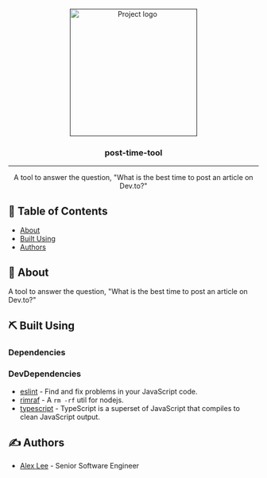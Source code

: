 <p align="center">
  <a href="" rel="noopener">
 <img width=256px height=256px src="https://svgshare.com/i/RH5.svg" alt="Project logo"></a>
</p>

<h3 align="center">post-time-tool</h3>

---

<p align="center">A tool to answer the question, "What is the best time to post an article on Dev.to?"</b>
    <br> 
</p>

## 📝 Table of Contents

- [About](#about)
- [Built Using](#built_using)
- [Authors](#authors)

## 📝 About <a name = "about"></a>

A tool to answer the question, "What is the best time to post an article on Dev.to?"

## ⛏️ Built Using <a name = "built_using"></a>

### Dependencies

### DevDependencies

- [eslint](https://eslint.org/) - Find and fix problems in your JavaScript code.
- [rimraf](https://github.com/isaacs/rimraf) - A `rm -rf` util for nodejs.
- [typescript](https://www.typescriptlang.org/) - TypeScript is a superset of JavaScript that compiles to clean JavaScript output.

## ✍️ Authors <a name = "authors"></a>

- [Alex Lee](https://www.alexlee.dev/) - Senior Software Engineer
